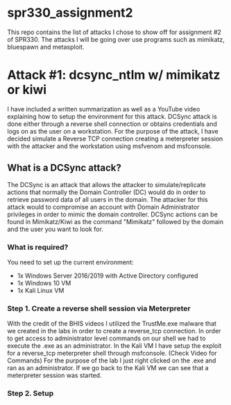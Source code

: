 # spr330_assignment2
This repo contains the list of attacks I chose to show off for assignment #2 of SPR330. The attacks I will be going over use programs such as mimikatz, bluespawn and metasploit. 

# Attack #1: dcsync_ntlm w/ mimikatz or kiwi
I have included a written summarization as well as a YouTube video explaining how to setup the environment for this attack. DCSync attack is done either through a reverse shell connection or obtains credentials and logs on as the user on a workstation. For the purpose of the attack, I have decided simulate a Reverse TCP connection creating a meterpreter session with the attacker and the workstation using msfvenom and msfconsole. 

## What is a DCSync attack?
The DCSync is an attack that allows the attacker to simulate/replicate actions that normally the Domain Controller (DC) would do in order to retrieve password data of all users in the domain. The attacker for this attack would to compromise an account with Domain Administrator privileges in order to mimic the domain controller. DCSync actions can be found in Mimikatz/Kiwi as the command "Mimikatz" followed by the domain and the user you want to look for. 

### What is required?
You need to set up the current environment:
- 1x Windows Server 2016/2019 with Active Directory configured
- 1x Windows 10 VM 
- 1x Kali Linux VM 


### Step 1. Create a reverse shell session via Meterpreter
With the credit of the BHIS videos I utilized the TrustMe.exe malware that we created in the labs in order to create a reverse_tcp connection. In order to get access to administrator level commands on our shell we had to execute the .exe as an administrator. In the Kali VM I have setup the exploit for a reverse_tcp meterpreter shell through msfconsole. (Check Video for Commands)  For the purpose of the lab I just right clicked on the .exe and ran as an administrator. If we go back to the Kali VM we can see that a meterpreter session was started. 

### Step 2. Setup 

